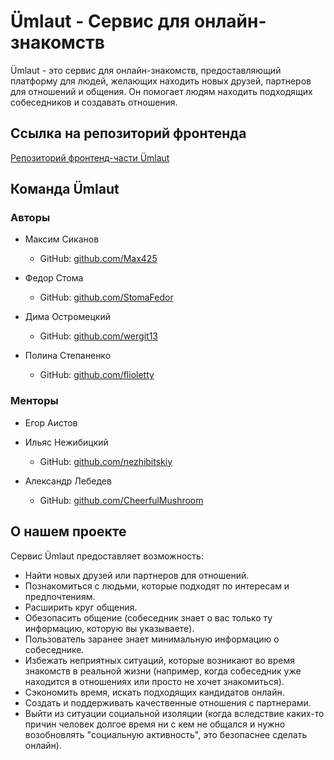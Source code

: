# Ümlaut - Сервис для онлайн-знакомств


Ümlaut - это сервис для онлайн-знакомств, предоставляющий платформу для людей, желающих находить новых друзей, партнеров для отношений и общения. Он помогает людям находить подходящих собеседников и создавать отношения. 

## Ссылка на репозиторий фронтенда

[Репозиторий фронтенд-части Ümlaut](https://github.com/frontend-park-mail-ru/2023_2_Umlaut)

## Команда Ümlaut

### Авторы

- Максим Сиканов
    - GitHub: [github.com/Max425](https://github.com/Max425)

- Федор Стома
    - GitHub: [github.com/StomaFedor](https://github.com/StomaFedor)

- Дима Остромецкий
    - GitHub: [github.com/wergit13](https://github.com/wergit13)

- Полина Степаненко
    - GitHub: [github.com/flioletty](https://github.com/flioletty)

### Менторы

- Егор Аистов

- Ильяс Нежибицкий
    - GitHub: [github.com/nezhibitskiy](https://github.com/nezhibitskiy)

- Александр Лебедев
    - GitHub: [github.com/CheerfulMushroom](https://github.com/CheerfulMushroom)

## О нашем проекте

Сервис Ümlaut предоставляет возможность:

- Найти новых друзей или партнеров для отношений.
- Познакомиться с людьми, которые подходят по интересам и предпочтениям.
- Расширить круг общения.
- Обезопасить общение (собеседник знает о вас только ту информацию, которую вы указываете).
- Пользователь заранее знает минимальную информацию о собеседнике.
- Избежать неприятных ситуаций, которые возникают во время знакомств в реальной жизни (например, когда собеседник уже находится в отношениях или просто не хочет знакомиться).
- Сэкономить время, искать подходящих кандидатов онлайн.
- Создать и поддерживать качественные отношения с партнерами.
- Выйти из ситуации социальной изоляции (когда вследствие каких-то причин человек долгое время ни с кем не общался и нужно возобновлять "социальную активность", это безопаснее сделать онлайн).
